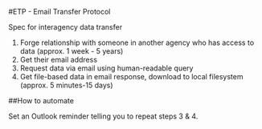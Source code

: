#ETP - Email Transfer Protocol

Spec for interagency data transfer

1. Forge relationship with someone in another agency who has access to data (approx. 1 week - 5 years)
2. Get their email address
3. Request data via email using human-readable query  
4. Get file-based data in email response, download to local filesystem (approx. 5 minutes-15 days)

##How to automate

Set an Outlook reminder telling you to repeat steps 3 & 4.
